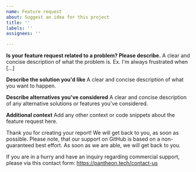```yaml
---
name: Feature request
about: Suggest an idea for this project
title: ''
labels: ''
assignees: ''

---
```


**Is your feature request related to a problem? Please describe.**
A clear and concise description of what the problem is. Ex. I'm always frustrated when [...]

**Describe the solution you'd like**
A clear and concise description of what you want to happen.

**Describe alternatives you've considered**
A clear and concise description of any alternative solutions or features you've considered.

**Additional context**
Add any other context or code snippets about the feature request here.

Thank you for creating your report! We will get back to you, as soon as possible. Please note, that our support on GitHub is based on a non-guaranteed best effort. As soon as we are able, we will get back to you.
 
If you are in a hurry and have an inquiry regarding commercial support, please via this contact form: https://pantheon.tech/contact-us
